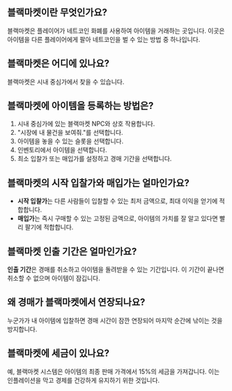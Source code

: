 ## 블랙마켓이란 무엇인가요?
블랙마켓은 플레이어가 네트코인 화폐를 사용하여 아이템을 거래하는 곳입니다. 이곳은 아이템을 다른 플레이어에게 팔아 네트코인을 벌 수 있는 방법 중 하나입니다.

## 블랙마켓은 어디에 있나요?
블랙마켓은 시내 중심가에서 찾을 수 있습니다.

## 블랙마켓에 아이템을 등록하는 방법은?
1. 시내 중심가에 있는 블랙마켓 NPC와 상호 작용합니다.
2. "시장에 내 물건을 보여줘."를 선택합니다.
3. 아이템을 놓을 수 있는 슬롯을 선택합니다.
4. 인벤토리에서 아이템을 선택합니다.
5. 최소 입찰가 또는 매입가를 설정하고 경매 기간을 선택합니다.

## 블랙마켓의 시작 입찰가와 매입가는 얼마인가요?
- **시작 입찰가**는 다른 사람들이 입찰할 수 있는 최저 금액으로, 최대 이익을 얻기에 적합합니다.
- **매입가**는 즉시 구매할 수 있는 고정된 금액으로, 아이템의 가치를 잘 알고 있다면 빨리 팔기에 적합합니다.

## 블랙마켓 인출 기간은 얼마인가요?
**인출 기간**은 경매를 취소하고 아이템을 돌려받을 수 있는 기간입니다. 이 기간이 끝나면 취소할 수 없으며 아이템이 잠깁니다.

## 왜 경매가 블랙마켓에서 연장되나요?
누군가가 내 아이템에 입찰하면 경매 시간이 잠깐 연장되어 마지막 순간에 낚이는 것을 방지합니다.

## 블랙마켓에 세금이 있나요?
예, 블랙마켓 시스템은 아이템의 최종 판매 가격에서 15%의 세금을 가져갑니다. 이는 인플레이션을 막고 경제를 건강하게 유지하기 위한 것입니다.